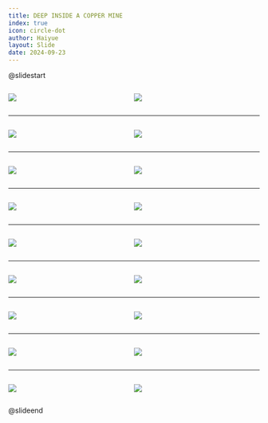 ```yaml
---
title: DEEP INSIDE A COPPER MINE
index: true
icon: circle-dot
author: Haiyue
layout: Slide
date: 2024-09-23
---
```

 
@slidestart

<div style="display:flex">
<div style="flex:1">

![](https://raw.githubusercontent.com/yclord/reading/refs/heads/master/english/Level-P/DEEP%20INSIDE%20A%20COPPER%20MINE/001.webp)
</div>
<div style="flex:1">

![](https://raw.githubusercontent.com/yclord/reading/refs/heads/master/english/Level-P/DEEP%20INSIDE%20A%20COPPER%20MINE/002.webp)
</div>
</div>

---

<div style="display:flex">
<div style="flex:1">

![](https://raw.githubusercontent.com/yclord/reading/refs/heads/master/english/Level-P/DEEP%20INSIDE%20A%20COPPER%20MINE/003.webp)
</div>
<div style="flex:1">

![](https://raw.githubusercontent.com/yclord/reading/refs/heads/master/english/Level-P/DEEP%20INSIDE%20A%20COPPER%20MINE/004.webp)
</div>
</div>

---

<div style="display:flex">
<div style="flex:1">

![](https://raw.githubusercontent.com/yclord/reading/refs/heads/master/english/Level-P/DEEP%20INSIDE%20A%20COPPER%20MINE/005.webp)
</div>
<div style="flex:1">

![](https://raw.githubusercontent.com/yclord/reading/refs/heads/master/english/Level-P/DEEP%20INSIDE%20A%20COPPER%20MINE/006.webp)
</div>
</div>

---

<div style="display:flex">
<div style="flex:1">

![](https://raw.githubusercontent.com/yclord/reading/refs/heads/master/english/Level-P/DEEP%20INSIDE%20A%20COPPER%20MINE/007.webp)
</div>
<div style="flex:1">

![](https://raw.githubusercontent.com/yclord/reading/refs/heads/master/english/Level-P/DEEP%20INSIDE%20A%20COPPER%20MINE/008.webp)
</div>
</div>

---

<div style="display:flex">
<div style="flex:1">

![](https://raw.githubusercontent.com/yclord/reading/refs/heads/master/english/Level-P/DEEP%20INSIDE%20A%20COPPER%20MINE/009.webp)
</div>
<div style="flex:1">

![](https://raw.githubusercontent.com/yclord/reading/refs/heads/master/english/Level-P/DEEP%20INSIDE%20A%20COPPER%20MINE/010.webp)
</div>
</div>

---

<div style="display:flex">
<div style="flex:1">

![](https://raw.githubusercontent.com/yclord/reading/refs/heads/master/english/Level-P/DEEP%20INSIDE%20A%20COPPER%20MINE/011.webp)
</div>
<div style="flex:1">

![](https://raw.githubusercontent.com/yclord/reading/refs/heads/master/english/Level-P/DEEP%20INSIDE%20A%20COPPER%20MINE/012.webp)
</div>
</div>

---

<div style="display:flex">
<div style="flex:1">

![](https://raw.githubusercontent.com/yclord/reading/refs/heads/master/english/Level-P/DEEP%20INSIDE%20A%20COPPER%20MINE/013.webp)
</div>
<div style="flex:1">

![](https://raw.githubusercontent.com/yclord/reading/refs/heads/master/english/Level-P/DEEP%20INSIDE%20A%20COPPER%20MINE/014.webp)
</div>
</div>

---

<div style="display:flex">
<div style="flex:1">

![](https://raw.githubusercontent.com/yclord/reading/refs/heads/master/english/Level-P/DEEP%20INSIDE%20A%20COPPER%20MINE/015.webp)
</div>
<div style="flex:1">

![](https://raw.githubusercontent.com/yclord/reading/refs/heads/master/english/Level-P/DEEP%20INSIDE%20A%20COPPER%20MINE/016.webp)
</div>
</div>

---

<div style="display:flex">
<div style="flex:1">

![](https://raw.githubusercontent.com/yclord/reading/refs/heads/master/english/Level-P/DEEP%20INSIDE%20A%20COPPER%20MINE/017.webp)
</div>
<div style="flex:1">

![](https://raw.githubusercontent.com/yclord/reading/refs/heads/master/english/Level-P/DEEP%20INSIDE%20A%20COPPER%20MINE/018.webp)
</div>
</div>

@slideend